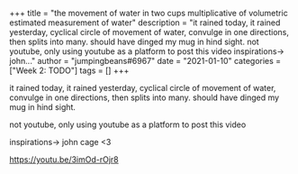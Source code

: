 +++
title = "the movement of water in two cups multiplicative of volumetric estimated measurement of water"
description = "it rained today, it rained yesterday, cyclical circle of movement of water, convulge in one directions, then splits into many. should have dinged my mug in hind sight.   not youtube, only using youtube as a platform to post this video  inspirations-> john..."
author = "jumpingbeans#6967"
date = "2021-01-10"
categories = ["Week 2: TODO"]
tags = []
+++

it rained today, it rained yesterday, cyclical circle of movement of water, convulge in one directions, then splits into many. should have dinged my mug in hind sight. 

not youtube, only using youtube as a platform to post this video

inspirations-> john cage <3

https://youtu.be/3imOd-rOjr8
